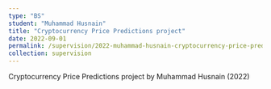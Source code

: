 ```yaml
---
type: "BS"
student: "Muhammad Husnain"
title: "Cryptocurrency Price Predictions project"
date: 2022-09-01
permalink: /supervision/2022-muhammad-husnain-cryptocurrency-price-predictions-project
collection: supervision
---
```

Cryptocurrency Price Predictions project by Muhammad Husnain (2022)

